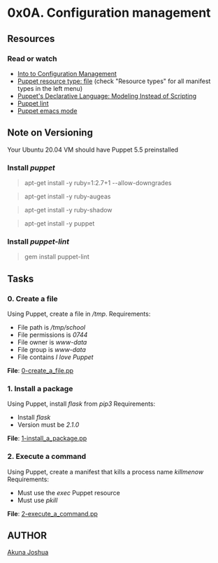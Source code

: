 # 0x0A. Configuration management
## Resources
### Read or watch
* [Into to Configuration Management](https://www.digitalocean.com/community/tutorials/an-introduction-to-configuration-management)
* [Puppet resource type: file](https://www.puppet.com/docs/puppet/5.5/types/file.html) (check "Resource types" for all manifest types in the left menu)
* [Puppet's Declarative Language: Modeling Instead of Scripting](https://www.puppet.com/blog)
* [Puppet lint](http://puppet-lint.com/)
* [Puppet emacs mode](https://github.com/voxpupuli/puppet-mode)

## Note on Versioning
Your Ubuntu 20.04 VM should have Puppet 5.5 preinstalled

### Install *puppet*
> apt-get install -y ruby=1:2.7+1 --allow-downgrades

> apt-get install -y ruby-augeas

> apt-get install -y ruby-shadow

> apt-get install -y puppet

### Install *puppet-lint*
> gem install puppet-lint

## Tasks
### 0. Create a file
Using Puppet, create a file in */tmp*.
Requirements:
* File path is */tmp/school*
* File permissions is *0744*
* File owner is *www-data*
* File group is *www-data*
* File contains *I love Puppet*

**File**: [0-create_a_file.pp](https://github.com/joshua-akuna/alx-system_engineering-devops/blob/master/0x0A-configuration_management/0-create_a_file.pp)

### 1. Install a package
Using Puppet, install *flask* from *pip3*
Requirements:
* Install *flask*
* Version must be *2.1.0*

**File**: [1-install_a_package.pp](https://github.com/joshua-akuna/alx-system_engineering-devops/blob/master/0x0A-configuration_management/1-install_a_package.pp)

### 2. Execute a command
Using Puppet, create a manifest that kills a process name *killmenow*
Requirements:
* Must use the *exec* Puppet resource
* Must use *pkill*

**File**: [2-execute_a_command.pp](https://github.com/joshua-akuna/alx-system_engineering-devops/blob/master/0x0A-configuration_management/2-execute_a_command.pp)

## AUTHOR
[Akuna Joshua](https://linkedin.com/in/akuna-joshua-b34001101)
